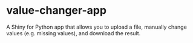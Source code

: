 # value-changer-app
A Shiny for Python app that allows you to upload a file, manually change values (e.g. missing values), and download the result.
